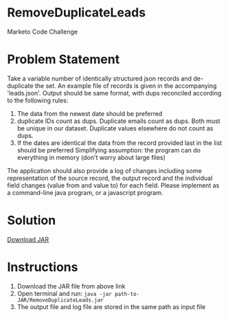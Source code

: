 # RemoveDuplicateLeads
Marketo Code Challenge

# Problem Statement
 Take a variable number of identically structured json records and de-duplicate the set.
 An example file of records is given in the accompanying 'leads.json'. Output should be same format, with dups reconciled according to the following rules:

 1. The data from the newest date should be preferred
2. duplicate IDs count as dups. Duplicate emails count as dups. Both must be unique in our dataset. Duplicate values elsewhere do not count as dups.
3. If the dates are identical the data from the record provided last in the list should be preferred
 Simplifying assumption: the program can do everything in memory (don't worry about large files)

 The application should also provide a log of changes including some representation of the source record, the output record and the individual field changes (value from and value to) for each field.
 Please implement as a command-line java program, or a javascript program.
 
 # Solution

<a id="raw-url" href="/aashritandon/RemoveDuplicateLeads/raw/master/RemoveDuplicateLeads.jar">Download JAR</a>

# Instructions
1. Download the JAR file from above link
2. Open terminal and run: ```java -jar path-to-JAR/RemoveDuplicateLeads.jar```
3. The output file and log file are stored in the same path as input file 
